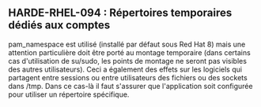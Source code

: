 ## HARDE-RHEL-094 : Répertoires temporaires dédiés aux comptes

pam_namespace est utilisé (installé par défaut sous Red Hat 8) mais une attention particulière doit être porté au montage temporaire (dans certains cas d'utilisation de su/sudo, les points de montage ne seront pas visibles des autres utilisateurs).
Ceci a également des effets sur les logiciels qui partagent entre sessions ou entre utilisateurs des fichiers ou des sockets dans /tmp. Dans ce cas-là il faut s'assurer que l'application soit configurée pour utiliser un répertoire spécifique. 

